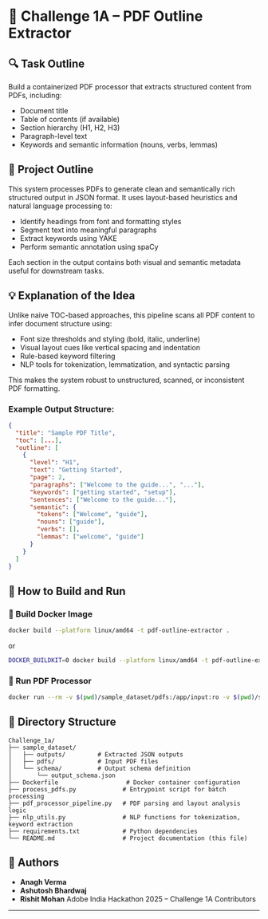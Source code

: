 
# 📄 Challenge 1A – PDF Outline Extractor

## 🔍 Task Outline

Build a containerized PDF processor that extracts structured content from PDFs, including:

* Document title
* Table of contents (if available)
* Section hierarchy (H1, H2, H3)
* Paragraph-level text
* Keywords and semantic information (nouns, verbs, lemmas)

## 🧠 Project Outline

This system processes PDFs to generate clean and semantically rich structured output in JSON format. It uses layout-based heuristics and natural language processing to:

* Identify headings from font and formatting styles
* Segment text into meaningful paragraphs
* Extract keywords using YAKE
* Perform semantic annotation using spaCy

Each section in the output contains both visual and semantic metadata useful for downstream tasks.

## 💡 Explanation of the Idea

Unlike naive TOC-based approaches, this pipeline scans all PDF content to infer document structure using:

* Font size thresholds and styling (bold, italic, underline)
* Visual layout cues like vertical spacing and indentation
* Rule-based keyword filtering
* NLP tools for tokenization, lemmatization, and syntactic parsing

This makes the system robust to unstructured, scanned, or inconsistent PDF formatting.

### Example Output Structure:

```json
{
  "title": "Sample PDF Title",
  "toc": [...],
  "outline": [
    {
      "level": "H1",
      "text": "Getting Started",
      "page": 2,
      "paragraphs": ["Welcome to the guide...", "..."],
      "keywords": ["getting started", "setup"],
      "sentences": ["Welcome to the guide..."],
      "semantic": {
        "tokens": ["Welcome", "guide"],
        "nouns": ["guide"],
        "verbs": [],
        "lemmas": ["welcome", "guide"]
      }
    }
  ]
}
```

## 🐳 How to Build and Run

### 🔧 Build Docker Image

```bash
docker build --platform linux/amd64 -t pdf-outline-extractor .
```
or
```bash
DOCKER_BUILDKIT=0 docker build --platform linux/amd64 -t pdf-outline-extractor .
```

### 🚀 Run PDF Processor

```bash
docker run --rm -v $(pwd)/sample_dataset/pdfs:/app/input:ro -v $(pwd)/sample_dataset/outputs:/app/output --network none pdf-outline-extractor
```

## 📁 Directory Structure

```
Challenge_1a/
├── sample_dataset/
│   ├── outputs/         # Extracted JSON outputs
│   ├── pdfs/            # Input PDF files
│   └── schema/          # Output schema definition
│       └── output_schema.json
├── Dockerfile                   # Docker container configuration
├── process_pdfs.py             # Entrypoint script for batch processing
├── pdf_processor_pipeline.py   # PDF parsing and layout analysis logic
├── nlp_utils.py                # NLP functions for tokenization, keyword extraction
├── requirements.txt            # Python dependencies
└── README.md                   # Project documentation (this file)
```

## 👥 Authors

* **Anagh Verma**
* **Ashutosh Bhardwaj**
* **Rishit Mohan**
  Adobe India Hackathon 2025 – Challenge 1A Contributors


---
